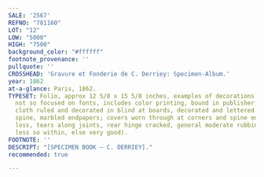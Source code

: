 ```yaml
---
SALE: '2567'
REFNO: "781160"
LOT: "12"
LOW: "5000"
HIGH: "7500"
background_color: "#ffffff"
footnote_provenance: ''
pullquote: ''
CROSSHEAD: 'Gravure et Fonderie de C. Derriey: Specimen-Album.'
year: 1862
at-a-glance: Paris, 1862.
TYPESET: Folio, approx 12 5/8 x 15 5/8 inches, examples of decorations and layouts,
  not so focused on fonts, includes color printing, bound in publisher’s blue pebbled
  cloth ruled and decorated in blind at boards, decorated and lettered in gilt at
  spine, marbled endpapers; covers worn through at corners and spine ends with minor
  loss, tears along joints, rear hinge cracked, general moderate rubbing and soiling,
  less so within, else very good).
FOOTNOTE: ''
DESCRIPT: "[SPECIMEN BOOK — C. DERRIEY]."
recommended: true

---
```


